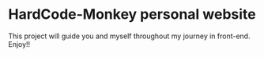# HardCode-Monkey personal website

This project will guide you and myself throughout my journey in front-end. Enjoy!!
